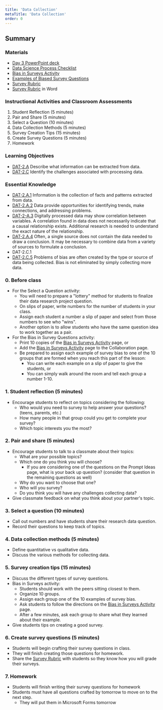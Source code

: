 ```yaml
---
title: 'Data Collection'
metaTitle: 'Data Collection'
order: 0
---
```


## Summary

### Materials

* [Day 3 PowerPoint deck]()
* [Data Science Process Checklist]()
* <a href="/unit-6/day-3/bias-in-surveys-activity">Bias in Surveys Activity</a>
* <a href="/unit-6/day-3/examples-biased-surveys-questions">Examples of Biased Survey Questions</a>
* <a href="/unit-6/day-3/survey-rubric">Survey Rubric</a>
* [Survey Rubric]() in Word

### Instructional Activities and Classroom Assessments

1. Student Reflection (5 minutes)
2. Pair and Share (5 minutes)
3. Select a Question (10 minutes)
4. Data Collection Methods (5 minutes)
5. Survey Creation Tips (15 minutes)
6. Create Survey Questions (5 minutes)
7. Homework

### Learning Objectives 

* [DAT-2.A]() Describe what information can be extracted from data.
* [DAT-2.C]() Identify the challenges associated with processing data.

### Essential Knowledge 

* [DAT-2.A.1]() Information is the collection of facts and patterns extracted from data. 
* [DAT-2.A.2]() Data provide opportunities for identifying trends, make connections, and addressing problems. 
* [DAT-2-A.3]() Digitally processed data may show correlation between variables. A correlation found in data does not necessarily indicate that a causal relationship exists. Additional research is needed to understand the exact nature of the relationship. 
* [DAT-2.A.4]() Often, a single source does not contain the data needed to draw a conclusion. It may be necessary to combine data from a variety of sources to formulate a conclusion.
* DAT-2.C.1
* [DAT-2.C.5]() Problems of bias are often created by the type or source of data being collected. Bias is not eliminated by simply collecting more data.

### 0. Before class  

* For the Select a Question activity:
    * You will need to prepare a "lottery" method for students to finalize their data research project question.
    * On slips of paper, write numbers for the number of students in your class.
    * Assign each student a number a slip of paper and select from those numbers to see who "wins".
    * Another option is to allow students who have the same question idea to work together as a pair.
* For the Bias in Survey Questions activity:
    * Print 10 copies of the <a href="/unit-6/day-3/bias-in-surveys-activity">Bias in Surveys Activity</a> page, or 
    * Add the <a href="/unit-6/day-3/bias-in-surveys-activity">Bias in Surveys Activity</a> page to the Collaboration page. 
    * Be prepared to assign each example of survey bias to one of the 10 groups that are formed when you reach this part of the lesson: 
        * You can write each example on a slip of paper to give the students, or 
        * You can simply walk around the room and tell each group a number 1-10.

### 1. Student reflection (5 minutes)

* Encourage students to reflect on topics considering the following: 
    * Who would you need to survey to help answer your questions? (teens, parents, etc.) 
    * How many people in that group could you get to complete your survey? 
    * Which topic interests you the most? 

### 2. Pair and share (5 minutes)

* Encourage students to talk to a classmate about their topics:
    * What are your possible topics?
    * Which one do you think you will choose?
        * If you are considering one of the questions on the Prompt Ideas page, what is your back up question? (consider that question in the remaining questions as well)
    * Why do you want to choose that one?
    * Who will you survey?
    * Do you think you will have any challenges collecting data?
* Give classmate feedback on what you think about your partner's topic.

### 3. Select a question (10 minutes)

* Call out numbers and have students share their research data question.
* Record their questions to keep track of topics.

### 4. Data collection methods (5 minutes)

* Define quantitative vs qualitative data.
* Discuss the various methods for collecting data.

### 5. Survey creation tips (15 minutes)

* Discuss the different types of survey questions.
* Bias in Surveys activity:
    * Students should work with the peers sitting closest to them.
    * Organize 10 groups.
    * Assign each group one of the 10 examples of survey bias.
    * Ask students to follow the directions on the <a href="/unit-6/day-3/bias-in-surveys-activity">Bias in Surveys Activity</a> page.
    * After a few minutes, ask each group to share what they learned about their example.
* Give students tips on creating a good survey.

### 6. Create survey questions (5 minutes)

* Students will begin crafting their survey questions in class.
* They will finish creating those questions for homework.
* Share the <a href="/unit-6/day-3/survey-rubric">Survey Rubric</a> with students so they know how you will grade their surveys.

### 7. Homework 

* Students will finish writing their survey questions for homework
* Students must have all questions crafted by tomorrow to move on to the next step.
    * They will put them in Microsoft Forms tomorrow